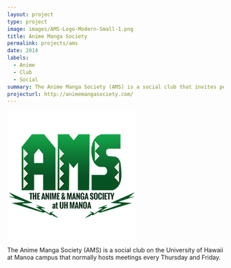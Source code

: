```yaml
---
layout: project
type: project
image: images/AMS-Logo-Modern-Small-1.png
title: Anime Manga Society
permalink: projects/ams
date: 2014
labels:
  - Anime
  - Club
  - Social
summary: The Anime Manga Society (AMS) is a social club that invites people to enjoy anime.
projecturl: http://animemangasociety.com/
---
```


<img class="ui medium right floated rounded image" src="../images/AMS-Logo-Modern-Small-1.png">

The Anime Manga Society (AMS) is a social club on the University of Hawaii at Manoa campus that normally hosts meetings every Thursday and Friday.
